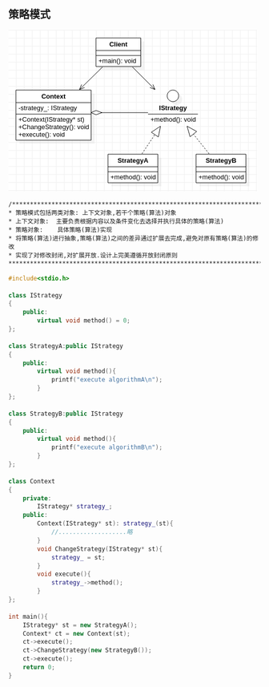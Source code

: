 ## **策略模式**
![Strategy](./Strategy.png "Strategy.png") 

    /****************************************************************************************
    * 策略模式包括两类对象: 上下文对象,若干个策略(算法)对象
    * 上下文对象:  主要负责根据内容以及条件变化去选择并执行具体的策略(算法)
    * 策略对象:    具体策略(算法)实现
    * 将策略(算法)进行抽象,策略(算法)之间的差异通过扩展去完成,避免对原有策略(算法)的修改
    * 实现了对修改封闭,对扩展开放.设计上完美遵循开放封闭原则
    ****************************************************************************************/
     
```cpp
#include<stdio.h>

class IStrategy
{
    public:
        virtual void method() = 0;
};

class StrategyA:public IStrategy
{
    public:
        virtual void method(){
            printf("execute algorithmA\n");
        }
};

class StrategyB:public IStrategy
{
    public:
        virtual void method(){
            printf("execute algorithmB\n");
        }
};

class Context
{
    private:
        IStrategy* strategy_;
    public:
        Context(IStrategy* st): strategy_(st){
            //...................略
        }
        void ChangeStrategy(IStrategy* st){
            strategy_ = st;
        }
        void execute(){
            strategy_->method();
        }
};

int main(){
    IStrategy* st = new StrategyA();
    Context* ct = new Context(st);
    ct->execute();
    ct->ChangeStrategy(new StrategyB());
    ct->execute();
    return 0;
}
```